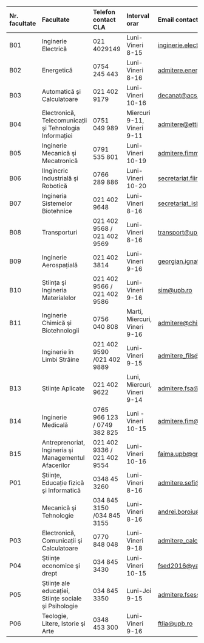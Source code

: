 | Nr. facultate | Facultate | Telefon contact CLA | Interval orar | Email contact CLA |
|:--|:--|:--|:--|:--|
| B01 | Inginerie Electrică | 021 4029149 | Luni-Vineri 8-15 | inginerie.electrica@upb.ro |
| B02 | Energetică | 0754 245 443 | Luni-Vineri 8-16 | admitere.energetica@upb.ro |
| B03 | Automatică şi Calculatoare | 021 402 9179 | Luni-Vineri 10-16 | decanat@acs.pub.ro |
| B04 | Electronică, Telecomunicații şi Tehnologia Informației | 0751 049 989 | Miercuri 9-11, Vineri 9-11 | admitere@etti.pub.ro |
| B05 | Inginerie Mecanică şi Mecatronică | 0791 535 801 | Luni-Vineri 10-19 | admitere.fimm@upb.ro |
| B06 | Ilngincric Industrială şi Robotică | 0766 289 886 | Luni-Vineri 10-20 | secretariat.fiir@upb.ro |
| B07 | Ingineria Sistemelor Biotehnice | 021 402 9648 | Luni-Vineri 8-16 | secretariat_isb@upb.ro |
| B08 | Transporturi | 021 402 9568 / 021 402 9569 | Luni-Vineri 8-16 | transport@upb.ro |
| B09 | Inginerie Aerospațială | 021 402 3814 | Luni-Vineri 9-16 | georgian.ignat@upb.ro |
| B10 | Ştiința şi Ingineria Materialelor | 021 402 9566 / 021 402 9586 | Luni-Vineri 9-16 | sim@upb.ro |
| B11 | Inginerie Chimică şi Biotehnologii | 0756 040 808 | Marti, Miercuri, Vineri 9-16 | admitere@chimie.upb.ro |
| | Inginerie în Limbi Străine | 021 402 9590 /021 402 9889 | Luni-Vineri 9-15 | admitere_fils@upb.ro |
| B13 | Ştiințe Aplicate | 021 402 9622 | Luni, Miercuri, Vineri 9-14 | admitere.fsa@upb.ro |
| B14 | Inginerie Medicală | 0765 966 123 / 0749 382 825 | Luni - Vineri 10-15 | admitere.fim@upb.ro |
| B15 | Antreprenoriat, Ingineria şi Managementul Afacerilor | 021 402 9336 / 021 402 9554 | Luni-Vineri 10-16 | faima.upb@gmail.com |
| P01 | Ştiințe, Educație fizică şi Informatică | 0348 45 3260 | Luni-Vineri 8-16 | admitere.sefi@yahoo.com |
| | Mecanică şi Tehnologie | 034 845 3150 /034 845 3155 | Luni-Vineri 8-16 | andrei.boroiu@upb.ro |
| P03 | Electronică, Comunicații şi Calculatoare | 0770 848 048 | Luni-Vineri 9-18 | admitere_calculatoare_electro@yahoo.com |
| P04 | Ştiințe economice şi drept | 034 845 3430 | Luni-Vineri 10-15 | fsed2016@yahoo.com |
| P05 | Ştiințe ale educației, Stiințe sociale şi Psihologie | 034 845 3350 | Luni-Joi 9-15 | admitere.fsessp@upb.ro |
| P06 | Teologie, Litere, Istorie şi Arte | 0348 453 300 | Luni-Vineri 9-16 | ftlia@upb.ro |